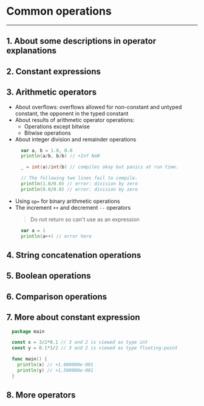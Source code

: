 # Common operations
--- 
## 1. About some descriptions in operator explanations

## 2. Constant expressions

## 3. Arithmetic operators
  - About overflows: overflows allowed for non-constant and untyped constant, the opponent in the typed constant
  - About results of arithmetic operator operations:
    + Operations except bitwise
    + Bitwise operations 
  - About integer division and remainder operations
    ```go
      var a, b = 1.0, 0.0
      println(a/b, b/b) // +Inf NaN

      _ = int(a)/int(b) // compiles okay but panics at run time.

      // The following two lines fail to compile.
      println(1.0/0.0) // error: division by zero
      println(0.0/0.0) // error: division by zero
    ```
  - Using `op=` for binary arithmetic operations
  - The increment `++` and decrement `--` operators
    > Do not return so can't use as an expression
    ```go
      var a = 1
      println(a++) // error here
    ```

## 4. String concatenation operations

## 5. Boolean operations

## 6. Comparison operations 

## 7. More about constant expression  
  ```go
    package main

    const x = 3/2*0.1 // 3 and 2 is viewed as type int
    const y = 0.1*3/2 // 3 and 2 is viewed as type floating-point

    func main() {
      println(x) // +1.000000e-001
      println(y) // +1.500000e-001
    }
  ```

## 8. More operators
